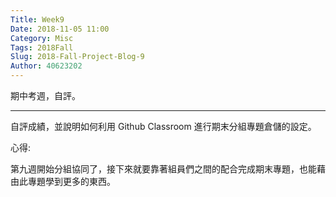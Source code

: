 ```yaml
---
Title: Week9
Date: 2018-11-05 11:00
Category: Misc
Tags: 2018Fall
Slug: 2018-Fall-Project-Blog-9
Author: 40623202
---
```


期中考週，自評。

<!-- PELICAN_END_SUMMARY -->


----
自評成績，並說明如何利用 Github Classroom 進行期末分組專題倉儲的設定。

心得:

第九週開始分組協同了，接下來就要靠著組員們之間的配合完成期末專題，也能藉由此專題學到更多的東西。





